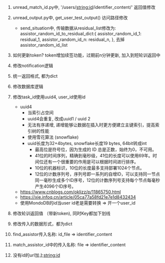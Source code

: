 1. unread_match_id.py中, '/users/<string:id>/identifier_content/' 返回值修改

2. unread_output.py中, get_user_test_output() 访问路径修改
   - send_situation中, 传输数据从residual_list修改为:     assistor_random_id_to_residual_dict:{
     assistor_random_id_1: residual_1,
     assistor_random_id_n: residual_n,
   }, 去掉assistor_random_id_list

3. 如何更新token? token增加续签功能，过期前n分钟更新, 加入到短轮训返回中

4. 修改notification逻辑

5. 统一返回格式, 都为dict

6. 修改数据库逻辑

7. 修改task_id使用uuid4, user_id使用id
    - uuid4 
      - 当索引占空间
      - uuid4会重复, 改成uuid1 / uuid 2
      - 无法有序递增, 递增能够让数据在插入时更方便建立主键索引，提高索引树的性能
      - 使用雪花算法 (snowflake)
      - uuid长度为32+4bytes, snowflake长度19 bytes, 64bit转成int
        - 最高位是符号位，因为生成的 ID 总是正数，始终为0，不可用。
        - 41位的时间序列，精确到毫秒级，41位的长度可以使用69年。时间位还有一个很重要的作用是可以根据时间进行排序。
        - 10位的机器标识，10位的长度最多支持部署1024个节点。
        - 12位的计数序列号，序列号即一系列的自增ID，可以支持同一节点同一毫秒生成多个ID序号，12位的计数序列号支持每个节点每毫秒产生4096个ID序号。
    - https://www.cnblogs.com/oklizz/p/11865750.html
    - https://xie.infoq.cn/article/05ca77a58fd21e7e1d8432434
    - 使用MondoDB的id当user id老是需要转换 => 开一个user_id

8. 修改轮训返回值 （带新token), 同时Key都加下划线

9. 修改传入的数据形式，都为dict

10. find_assistor传入名称: id_file => identifier_content

11. match_assistor_id中的传入名称: file => identifier_content

12. 没有id的url加上<string:id>